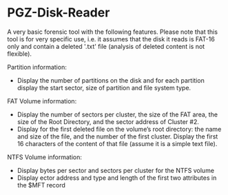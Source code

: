 # PGZ-Disk-Reader
A very basic forensic tool with the following features. Please note that this tool is for very specific use, i.e. it assumes that the disk it reads is FAT-16 only and contain a deleted '.txt' file (analysis of deleted content is not flexible).

Partition information:
- Display the number of partitions on the disk and for each partition display the start sector, size of partition and file system type.

FAT Volume information:
- Display the number of sectors per cluster, the size of the FAT area, the size of the Root Directory, and the sector address of Cluster #2.
- Display for the first deleted file on the volume’s root directory: the name and size of the file, and the number of the first cluster. Display the first 16 characters of the content of that file (assume it is a simple text file).

NTFS Volume information:
- Display bytes per sector and sectors per cluster for the NTFS volume
- Display ector address and type and length of the first two attributes in the $MFT record
